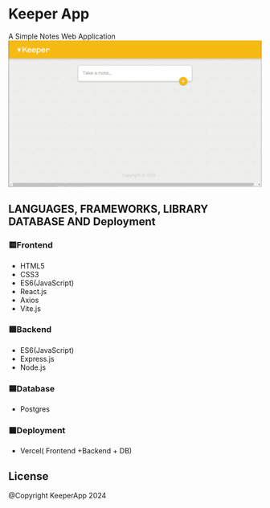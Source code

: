 # Keeper App

A Simple Notes Web Application 
<img  src="https://github.com/CelestialEchos/Keeper-App/blob/main/client/public/demo.gif?raw=true" />

## LANGUAGES, FRAMEWORKS, LIBRARY DATABASE AND Deployment
### 🟨Frontend
- HTML5
- CSS3
- ES6(JavaScript)
- React.js
- Axios
- Vite.js
### 🟩Backend
- ES6(JavaScript)
- Express.js
- Node.js
### 🟦Database
- Postgres
### ⬛Deployment
- Vercel( Frontend +Backend + DB)

## License
@Copyright KeeperApp 2024

